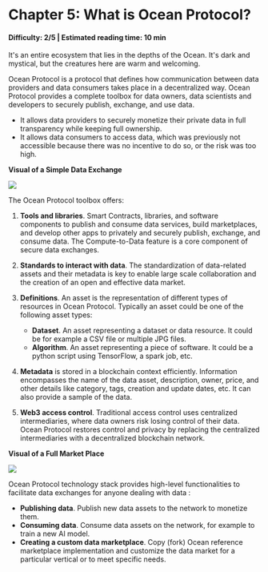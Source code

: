 # Chapter 5: What is Ocean Protocol?
#### Difficulty: **2/5** \| Estimated reading time: **10 min**

<dialog character="mantaray">It's an entire ecosystem that lies in the depths of the Ocean. It's dark and mystical, but the creatures here are warm and welcoming.</dialog>

It's an entire ecosystem that lies in the depths of the Ocean. It's dark and mystical, but the creatures here are warm and welcoming.

Ocean Protocol is a protocol that defines how communication between data providers and data consumers takes place in a decentralized way.
Ocean Protocol provides a complete toolbox for data owners, data scientists and developers to securely publish, exchange, and use data.
 - It allows data providers to securely monetize their private data in full transparency while keeping full ownership.
 - It allows data consumers to access  data, which was previously not accessible because there was no incentive to do so, or the risk was too high.


**Visual of a Simple Data Exchange**

<img src="/images/chapter13_0.png" />


The Ocean Protocol toolbox offers:
 1. **Tools and libraries**. Smart Contracts, libraries, and software components to publish and consume data services, build marketplaces, and develop other apps to privately and securely publish, exchange, and consume data. The Compute-to-Data feature is a core component of secure data exchanges.
 2. **Standards to interact with data**. The standardization of data-related assets and their metadata is key to enable large scale collaboration and the creation of an open and effective data market.

  1. **Definitions**. An asset is the representation of different types of resources in Ocean Protocol. Typically an asset could be one of the following asset types:
      - **Dataset**. An asset representing a dataset or data resource. It could be for example a CSV file or multiple JPG files.
      - **Algorithm**. An asset representing a piece of software. It could be a python script using TensorFlow, a spark job, etc.
   2. **Metadata** is stored in a blockchain context efficiently. Information encompasses the name of the data asset, description, owner, price, and other details like category, tags, creation and update dates, etc. It can also provide a sample of the data.
 3. **Web3 access control**. Traditional access control uses centralized intermediaries, where data owners risk losing control of their data. Ocean Protocol restores control and privacy by replacing the centralized intermediaries with a decentralized blockchain network.

**Visual of a Full Market Place**

<img src="/images/chapter13_1.png" />

Ocean Protocol technology stack provides high-level functionalities to facilitate data exchanges for anyone dealing with data :

- **Publishing data**. Publish new data assets to the network to monetize them.
- **Consuming data**. Consume data assets on the network, for example to train a new AI model.
- **Creating a custom data marketplace**. Copy (fork) Ocean reference marketplace implementation and customize the data market for a particular vertical or to meet specific needs.
